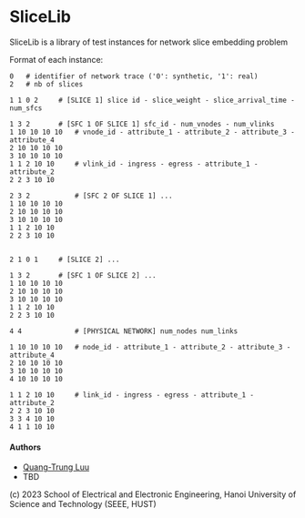 # SliceLib
SliceLib is a library of test instances for network slice embedding problem


Format of each instance:

```
0   # identifier of network trace ('0': synthetic, '1': real)
2   # nb of slices

1 1 0 2		# [SLICE 1] slice id - slice_weight - slice_arrival_time - num_sfcs

1 3 2  		# [SFC 1 OF SLICE 1] sfc_id - num_vnodes - num_vlinks
1 10 10 10 10	# vnode_id - attribute_1 - attribute_2 - attribute_3 - attribute_4
2 10 10 10 10
3 10 10 10 10
1 1 2 10 10     # vlink_id - ingress - egress - attribute_1 - attribute_2
2 2 3 10 10

2 3 2           # [SFC 2 OF SLICE 1] ...
1 10 10 10 10	
2 10 10 10 10
3 10 10 10 10
1 1 2 10 10		
2 2 3 10 10


2 1 0 1		# [SLICE 2] ...

1 3 2  		# [SFC 1 OF SLICE 2] ...
1 10 10 10 10	
2 10 10 10 10
3 10 10 10 10
1 1 2 10 10		
2 2 3 10 10

4 4             # [PHYSICAL NETWORK] num_nodes num_links

1 10 10 10 10	# node_id - attribute_1 - attribute_2 - attribute_3	- attribute_4	
2 10 10 10 10
3 10 10 10 10
4 10 10 10 10

1 1 2 10 10     # link_id - ingress - egress - attribute_1 - attribute_2
2 2 3 10 10
3 3 4 10 10
4 1 1 10 10

```

#### Authors
* [Quang-Trung Luu](https://luuquangtrung.github.io/)
* TBD

(c) 2023 School of Electrical and Electronic Engineering, Hanoi University of Science and Technology (SEEE, HUST)
